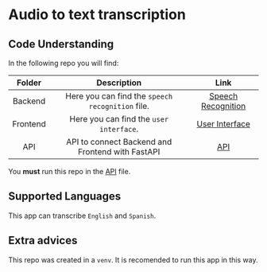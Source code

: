 # Audio to text transcription

## Code Understanding

In the following repo you will find:

| Folder       | Description    |Link           |
|    :---:     |     :---:      |     :---:     |
| Backend      | Here you can find  the ``speech recognition`` file.   | [Speech Recognition](https://github.com/candemas97/audio-to-text-transcription/blob/main/backend/voice_recognition.py)    |
| Frontend     | Here you can find the ``user interface``.       | [User Interface](https://github.com/candemas97/audio-to-text-transcription/blob/main/frontend/index.html)     |
| API    | API to connect Backend and Frontend with FastAPI       | [API](https://github.com/candemas97/audio-to-text-transcription/blob/main/app.py)|

You **must** run this repo in the [API](https://github.com/candemas97/audio-to-text-transcription/blob/main/app.py) file.

## Supported Languages

This app can transcribe ``English`` and ``Spanish``.

## Extra advices

This repo was created in a ``venv``. It is recomended to run this app in this way.

